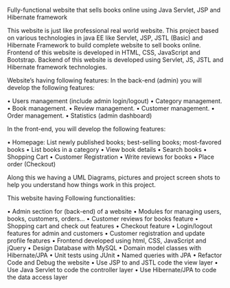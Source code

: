 Fully-functional website that sells books online using Java Servlet, JSP and Hibernate framework

This website is just like professional real world website. This project based on various technologies in java EE like Servlet, JSP, JSTL (Basic) and 
Hibernate Framework to build complete website to sell books online.
Frontend of this website is developed in HTML, CSS, JavaScript and Bootstrap.
Backend of this website is developed using Servlet, JS, JSTL and Hibernate framework technologies.

Website’s having following features:
In the back-end (admin) you will develop the following features:

•	Users management (include admin login/logout)
•	Category management.
•	Book management.
•	Review management.
•	Customer management.
•	Order management.
•	Statistics (admin dashboard)

In the front-end, you will develop the following features:

•	Homepage: List newly published books; best-selling books; most-favored books
•	List books in a category
•	View book details
•	Search books
•	Shopping Cart
•	Customer Registration
•	Write reviews for books
•	Place order (Checkout)

Along this we having a UML Diagrams, pictures and project screen shots to help you understand how things work in this project.

This website having Following functionalities:

•	Admin section for (back-end) of a website
•	 Modules for managing users, books, customers, orders...
•	 Customer reviews for books feature
•	 Shopping cart and check out features
•	 Checkout feature
•	 Login/logout features for admin and customers
•	 Customer registration and update profile features
•	 Frontend developed using html, CSS, JavaScript and jQuery
•	Design Database with MySQL
•	Domain model classes with Hibernate/JPA
•	Unit tests using JUnit
•	Named queries with JPA
•	Refactor Code and Debug the website
•	Use JSP to and JSTL code the view layer
•	Use Java Servlet to code the controller layer
•	Use Hibernate/JPA to code the data access layer
